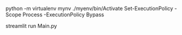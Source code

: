 python -m virtualenv mynv
./myenv/bin/Activate
Set-ExecutionPolicy -Scope Process -ExecutionPolicy Bypass

streamlit run Main.py